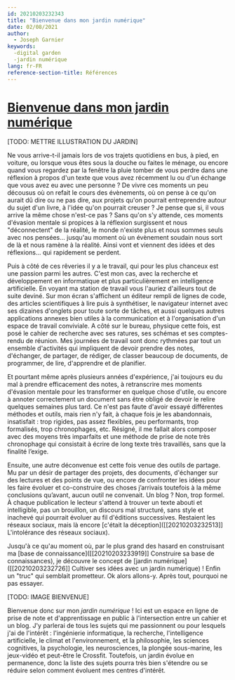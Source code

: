 ```yaml
---
id: 20210203232343
title: "Bienvenue dans mon jardin numérique"
date: 02/08/2021
author:
  - Joseph Garnier
keywords:
  -digital garden
  -jardin numérique
lang: fr-FR
reference-section-title: Références
---
```


# [Bienvenue dans mon jardin numérique](https://garnjose.gitbook.io/digital-garden/)

[TODO: METTRE ILLUSTRATION DU JARDIN]

Ne vous arrive-t-il jamais lors de vos trajets quotidiens en bus, à pied, en voiture, ou lorsque vous êtes sous la douche ou faites le ménage, ou encore quand vous regardez par la fenêtre la pluie tomber de vous perdre dans une réflexion à propos d'un texte que vous avez récemment lu ou d'un échange que vous avez eu avec une personne ? De vivre ces moments un peu décousus où on refait le cours des évènements, où on pense à ce qu'on aurait dû dire ou ne pas dire, aux projets qu'on pourrait entreprendre autour du sujet d'un livre, à l'idée qu'on pourrait creuser ? Je pense que si, il vous arrive la même chose n'est-ce pas ? Sans qu'on s'y attende, ces moments d'évasion mentale si propices à la réflexion surgissent et nous "déconnectent" de la réalité, le monde n'existe plus et nous sommes seuls avec nos pensées... jusqu'au moment où un évènement soudain nous sort de là et nous ramène à la réalité. Ainsi vont et viennent des idées et des réflexions... qui rapidement se perdent.

Puis à côté de ces rêveries il y a le travail, qui pour les plus chanceux est une passion parmi les autres. C'est mon cas, avec la recherche et développement en informatique et plus particulièrement en intelligence artificielle. En voyant ma station de travail vous l'auriez d'ailleurs tout de suite deviné. Sur mon écran s'affichent un éditeur rempli de lignes de code, des articles scientifiques à lire puis à synthétiser, le navigateur internet avec ses dizaines d'onglets pour toute sorte de tâches, et aussi quelques autres applications annexes bien utiles à la communication et à l'organisation d'un espace de travail conviviale. A côté sur le bureau, physique cette fois, est posé le cahier de recherche avec ses ratures, ses schémas et ses comptes-rendu de réunion. Mes journées de travail sont donc rythmées par tout un ensemble d'activités qui impliquent de devoir prendre des notes, d'échanger, de partager, de rédiger, de classer beaucoup de documents, de programmer, de lire, d'apprendre et de planifier.

Et pourtant même après plusieurs années d'expérience, j'ai toujours eu du mal à prendre efficacement des notes, à retranscrire mes moments d'évasion mentale pour les transformer en quelque chose d'utile, ou encore à annoter correctement un document sans être obligé de devoir le relire quelques semaines plus tard. Ce n'est pas faute d'avoir essayé différentes méthodes et outils, mais rien n'y fait, à chaque fois je les abandonnais, insatisfait : trop rigides, pas assez flexibles, peu performants, trop formalisés, trop chronophages, etc. Résigné, il me fallait alors composer avec des moyens très imparfaits et une méthode de prise de note très chronophage qui consistait à écrire de long texte très travaillés, sans que la finalité l’exige.

Ensuite, une autre déconvenue est cette fois venue des outils de partage. Mu par un désir de partager des projets, des documents, d'échanger sur des lectures et des points de vue, ou encore de confronter les idées pour les faire évoluer et co-construire des choses j’arrivais toutefois à la même conclusions qu’avant, aucun outil ne convenait. Un blog ? Non, trop formel. À chaque publication le lecteur s'attend à trouver un texte abouti et intelligible, pas un brouillon, un discours mal structuré, sans style et inachevé qui pourrait évoluer au fil d'éditions successives. Restaient les réseaux sociaux, mais là encore [c'était la déception]([[20210203232513]] L'intolérance des réseaux sociaux).

Jusqu'à ce qu'au moment où, par le plus grand des hasard en construisant ma [base de connaissance]([[20210203233919]] Construire sa base de connaissances), je découvre le concept de [jardin numérique]([[20210203232726]] Cultiver ses idées avec un jardin numérique) ! Enfin un "truc" qui semblait prometteur. Ok alors allons-y. Après tout, pourquoi ne pas essayer.

[TODO: IMAGE BIENVENUE]

Bienvenue donc sur mon *jardin numérique* ! Ici est un espace en ligne de prise de note et d'apprentissage en public à l'intersection entre un cahier et un blog. J'y parlerai de tous les sujets qui me passionnent ou pour lesquels j'ai de l'intérêt : l'ingénierie informatique, la recherche, l'intelligence artificielle, le climat et l'environnement, et la philosophie, les sciences cognitives, la psychologie, les neurosciences, la plongée sous-marine, les jeux-vidéo et peut-être le Crossfit. Toutefois, un jardin évolue en permanence, donc la liste des sujets pourra très bien s'étendre ou se réduire selon comment évoluent mes centres d'intérêt.
